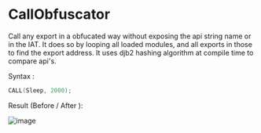 # CallObfuscator

Call any export in a obfucated way without exposing the api string name or in the IAT.
It does so by looping all loaded modules, and all exports in those to find the export address. It uses djb2 hashing algorithm at compile time to compare api's.

Syntax :
```cpp
CALL(Sleep, 2000);
```

Result (Before / After ):

![image](https://media.discordapp.net/attachments/780153367305256981/1076963877226565662/image.png?width=720&height=348)
